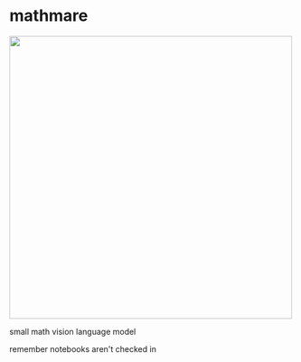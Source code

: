 
# mathmare
<img src="https://github.com/user-attachments/assets/ba5953d8-df8c-4ca4-9bc5-4448837bbfae" width="500" height="500">

small math vision language model

remember notebooks aren't checked in
